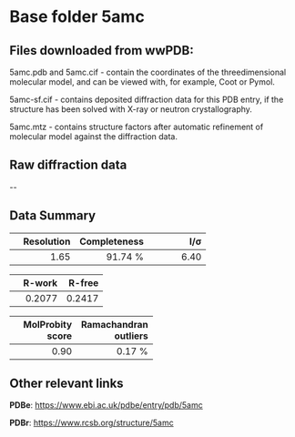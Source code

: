 # Base folder 5amc

## Files downloaded from wwPDB:

5amc.pdb and 5amc.cif - contain the coordinates of the threedimensional molecular model, and can be viewed with, for example, Coot or Pymol.

5amc-sf.cif - contains deposited diffraction data for this PDB entry, if the structure has been solved with X-ray or neutron crystallography.

5amc.mtz - contains structure factors after automatic refinement of molecular model against the diffraction data.

## Raw diffraction data

--<br> 

## Data Summary
|   | Resolution | Completeness| I/$\boldsymbol{\sigma}$ |
|---|-------------:|----------------:|--------------:|
|   |1.65|91.74 %|<img width=50/>6.40 |

|   | **R-work**| **R-free**   
|---|-------------:|----------------:|           
||0.2077|0.2417|

|   |**MolProbity<br>score**| **Ramachandran<br>outliers** 
|---|-------------:|----------------:|
||0.90|0.17 %|

## Other relevant links 
**PDBe**:  https://www.ebi.ac.uk/pdbe/entry/pdb/5amc
 
**PDBr**: https://www.rcsb.org/structure/5amc 


